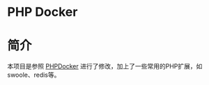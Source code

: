 PHP Docker
==================================

# 简介

本项目是参照 [PHPDocker](https://phpdocker.io/generator) 进行了修改，加上了一些常用的PHP扩展，如 swoole、redis等。

